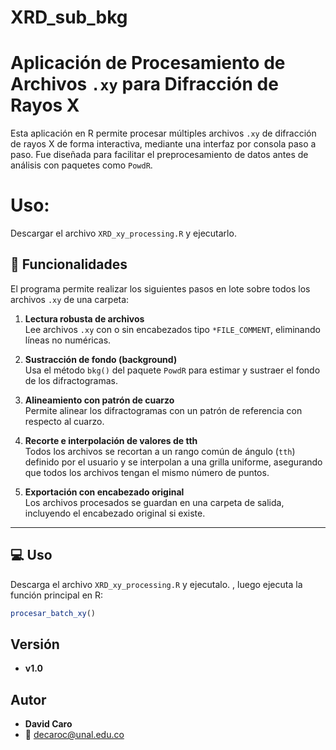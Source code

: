 # XRD_sub_bkg

# Aplicación de Procesamiento de Archivos `.xy` para Difracción de Rayos X

Esta aplicación en R permite procesar múltiples archivos `.xy` de difracción de rayos X de forma interactiva, mediante una interfaz por consola paso a paso. Fue diseñada para facilitar el preprocesamiento de datos antes de análisis con paquetes como `PowdR`.
# Uso:
Descargar el archivo `XRD_xy_processing.R` y ejecutarlo.

## 🚀 Funcionalidades

El programa permite realizar los siguientes pasos en lote sobre todos los archivos `.xy` de una carpeta:

1. **Lectura robusta de archivos**  
   Lee archivos `.xy` con o sin encabezados tipo `*FILE_COMMENT`, eliminando líneas no numéricas.

2. **Sustracción de fondo (background)**  
   Usa el método `bkg()` del paquete `PowdR` para estimar y sustraer el fondo de los difractogramas.

3. **Alineamiento con patrón de cuarzo**  
   Permite alinear los difractogramas con un patrón de referencia con respecto al cuarzo.

4. **Recorte e interpolación de valores de tth**  
   Todos los archivos se recortan a un rango común de ángulo (`tth`) definido por el usuario y se interpolan a una grilla uniforme, asegurando que todos los archivos tengan el mismo número de puntos.

5. **Exportación con encabezado original**  
   Los archivos procesados se guardan en una carpeta de salida, incluyendo el encabezado original si existe.

---

## 💻 Uso
Descarga el archivo `XRD_xy_processing.R` y ejecutalo.
, luego ejecuta la función principal en R:

```r
procesar_batch_xy()
```

## Versión
- **v1.0**

## Autor
- **David Caro**  
- 📧 [decaroc@unal.edu.co](mailto:decaroc@unal.edu.co)


